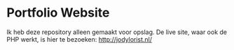 # Portfolio Website

Ik heb deze repository alleen gemaakt voor opslag. De live site, waar ook de PHP werkt, is hier te bezoeken: http://jodylorist.nl/
